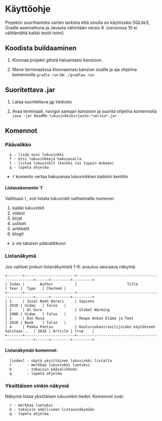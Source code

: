 # Käyttöohje

Projektin suorittamista varten tarkista että sinulla on käytössäsi SQLite3, Gradle asennettuna ja Javasta vähintään versio 8. (versiossa 10 ei välttämättä kaikki testit toimi)

## Koodista buildaaminen

1. Kloonaa projekti gitistä haluamaasi kansioon. 

2. Mene terminaalissa kloonaamasi kansion sisälle ja aja ohjelma komennolle `gradle run` tai `./gradlew run`. 

## Suoritettava .jar

1. Lataa suoritettava [jar](https://github.com/wood101/DefinitionOfDone-Lukuvinkkikirjasto/releases) tiedosto

2. Avaa terminaali, navigoi samaan kansioon ja suorita ohjelma komennolla `java -jar ReadMe-lukuvinkkikirjasto-*versio*.jar`

## Komennot

### Päävalikko

```
  a - lisää uusi lukuvinkki
  f - etsi lukuvinkkejä hakusanalla
  l - listaa lukuvinkit (kaikki tai tyypin mukaan)
  q - lopeta ohjelma
```

- `f` komento vertaa hakusanaa lukuvinkkien kaikkiin kenttiin

#### Listauskomento 'l'

Valittuasi `l`, voit listata lukuvinkit valitsemalla numeron:

1. kaikki lukuvinkit
2. videot
3. kirjat
4. uutiset
5. artikkelit
6. blogit
  
- `b` vie takaisin päävalikkoon

### Listanäkymä

Jos valitset jonkun listanäkymistä 1-6: avautuu seuraava näkymä:

```
+-------+-----------------------+--------------------------------------------------+------+---------+---------+
| Index |       Author          |                       Title                      | Year |  Type   | Checked |
+-------+-----------------------+--------------------------------------------------+------+---------+---------+
| 1     | Juval Noah Harari     | Sapiens                                          | 2018 | Video   | false   |
| 2     | Al Gore               | Global Warming                                   | 2000 | Video   | false   |
| 3     | Don Rosa              | Roope Ankan Elämä ja Teot                        | 2010 | Book    | false   |
| 4     | Pekka Pantsu          | Kouluruokanirsoilijoiden käytökseen halutaan...  | 2018 | Article | true    |
+-------+-----------------------+--------------------------------------------------+------+---------+---------+
```
#### Listanäkymän komennot:

```
  [index] - näytä yksittäinen lukuvinkki listalta
  r       - merkkaa lukuvinkki luetuksi
  b       - takaisin päävalikkoon
  q       - lopeta ohjelma
```

### Yksittäisen vinkin näkymä

Näkymä listaa yksittäisen lukuvinkin tiedot. Komennot ovat:

```
  r - merkkaa luetuksi
  b - takaisin edelliseen listausnäkymään
  q - lopeta ohjelma
```

